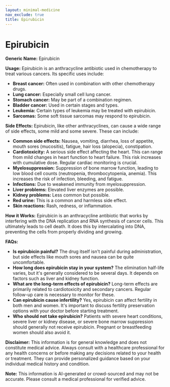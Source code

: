 ```yaml
---
layout: minimal-medicine
nav_exclude: true
title: Epirubicin
---
```


# Epirubicin

**Generic Name:** Epirubicin

**Usage:** Epirubicin is an anthracycline antibiotic used in chemotherapy to treat various cancers.  Its specific uses include:

* **Breast cancer:**  Often used in combination with other chemotherapy drugs.
* **Lung cancer:**  Especially small cell lung cancer.
* **Stomach cancer:**  May be part of a combination regimen.
* **Bladder cancer:**  Used in certain stages and types.
* **Leukemia:**  Certain types of leukemia may be treated with epirubicin.
* **Sarcomas:**  Some soft tissue sarcomas may respond to epirubicin.


**Side Effects:**  Epirubicin, like other anthracyclines, can cause a wide range of side effects, some mild and some severe.  These can include:

* **Common side effects:** Nausea, vomiting, diarrhea, loss of appetite, mouth sores (mucositis), fatigue, hair loss (alopecia), constipation.
* **Cardiotoxicity:**  A serious side effect affecting the heart. This can range from mild changes in heart function to heart failure.  This risk increases with cumulative dose.  Regular cardiac monitoring is crucial.
* **Myelosuppression:**  Suppression of bone marrow function, leading to low blood cell counts (neutropenia, thrombocytopenia, anemia). This increases the risk of infection, bleeding, and fatigue.
* **Infections:**  Due to weakened immunity from myelosuppression.
* **Liver problems:**  Elevated liver enzymes are possible.
* **Kidney problems:**  Less common but possible.
* **Red urine:**  This is a common and harmless side effect.
* **Skin reactions:**  Rash, redness, or inflammation.


**How it Works:** Epirubicin is an anthracycline antibiotic that works by interfering with the DNA replication and RNA synthesis of cancer cells. This ultimately leads to cell death.  It does this by intercalating into DNA, preventing the cells from properly dividing and growing.


**FAQs:**

* **Is epirubicin painful?**  The drug itself isn't painful during administration, but side effects like mouth sores and nausea can be quite uncomfortable.
* **How long does epirubicin stay in your system?** The elimination half-life varies, but it's generally considered to be several days.  It depends on factors such as liver and kidney function.
* **What are the long-term effects of epirubicin?** Long-term effects are primarily related to cardiotoxicity and secondary cancers. Regular follow-up care is necessary to monitor for these.
* **Can epirubicin cause infertility?** Yes, epirubicin can affect fertility in both men and women.  It's important to discuss fertility preservation options with your doctor before starting treatment.
* **Who should not take epirubicin?**  Patients with severe heart conditions, severe liver or kidney disease, or severe bone marrow suppression should generally not receive epirubicin.  Pregnant or breastfeeding women should also avoid it.


**Disclaimer:** This information is for general knowledge and does not constitute medical advice.  Always consult with a healthcare professional for any health concerns or before making any decisions related to your health or treatment.  They can provide personalized guidance based on your individual medical history and condition.


**Note:** This information is AI-generated or crowd-sourced and may not be accurate. Please consult a medical professional for verified advice.